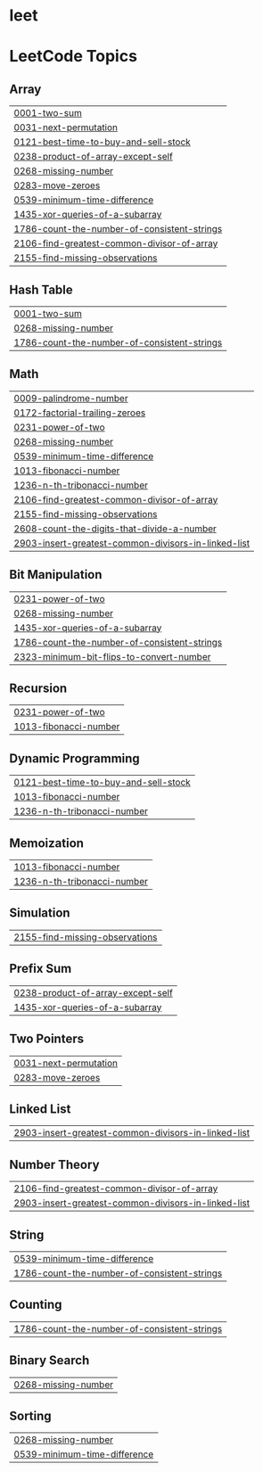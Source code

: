# leet
<!---LeetCode Topics Start-->
# LeetCode Topics
## Array
|  |
| ------- |
| [0001-two-sum](https://github.com/Kanishka-Bisht04/leet/tree/master/0001-two-sum) |
| [0031-next-permutation](https://github.com/Kanishka-Bisht04/leet/tree/master/0031-next-permutation) |
| [0121-best-time-to-buy-and-sell-stock](https://github.com/Kanishka-Bisht04/leet/tree/master/0121-best-time-to-buy-and-sell-stock) |
| [0238-product-of-array-except-self](https://github.com/Kanishka-Bisht04/leet/tree/master/0238-product-of-array-except-self) |
| [0268-missing-number](https://github.com/Kanishka-Bisht04/leet/tree/master/0268-missing-number) |
| [0283-move-zeroes](https://github.com/Kanishka-Bisht04/leet/tree/master/0283-move-zeroes) |
| [0539-minimum-time-difference](https://github.com/Kanishka-Bisht04/leet/tree/master/0539-minimum-time-difference) |
| [1435-xor-queries-of-a-subarray](https://github.com/Kanishka-Bisht04/leet/tree/master/1435-xor-queries-of-a-subarray) |
| [1786-count-the-number-of-consistent-strings](https://github.com/Kanishka-Bisht04/leet/tree/master/1786-count-the-number-of-consistent-strings) |
| [2106-find-greatest-common-divisor-of-array](https://github.com/Kanishka-Bisht04/leet/tree/master/2106-find-greatest-common-divisor-of-array) |
| [2155-find-missing-observations](https://github.com/Kanishka-Bisht04/leet/tree/master/2155-find-missing-observations) |
## Hash Table
|  |
| ------- |
| [0001-two-sum](https://github.com/Kanishka-Bisht04/leet/tree/master/0001-two-sum) |
| [0268-missing-number](https://github.com/Kanishka-Bisht04/leet/tree/master/0268-missing-number) |
| [1786-count-the-number-of-consistent-strings](https://github.com/Kanishka-Bisht04/leet/tree/master/1786-count-the-number-of-consistent-strings) |
## Math
|  |
| ------- |
| [0009-palindrome-number](https://github.com/Kanishka-Bisht04/leet/tree/master/0009-palindrome-number) |
| [0172-factorial-trailing-zeroes](https://github.com/Kanishka-Bisht04/leet/tree/master/0172-factorial-trailing-zeroes) |
| [0231-power-of-two](https://github.com/Kanishka-Bisht04/leet/tree/master/0231-power-of-two) |
| [0268-missing-number](https://github.com/Kanishka-Bisht04/leet/tree/master/0268-missing-number) |
| [0539-minimum-time-difference](https://github.com/Kanishka-Bisht04/leet/tree/master/0539-minimum-time-difference) |
| [1013-fibonacci-number](https://github.com/Kanishka-Bisht04/leet/tree/master/1013-fibonacci-number) |
| [1236-n-th-tribonacci-number](https://github.com/Kanishka-Bisht04/leet/tree/master/1236-n-th-tribonacci-number) |
| [2106-find-greatest-common-divisor-of-array](https://github.com/Kanishka-Bisht04/leet/tree/master/2106-find-greatest-common-divisor-of-array) |
| [2155-find-missing-observations](https://github.com/Kanishka-Bisht04/leet/tree/master/2155-find-missing-observations) |
| [2608-count-the-digits-that-divide-a-number](https://github.com/Kanishka-Bisht04/leet/tree/master/2608-count-the-digits-that-divide-a-number) |
| [2903-insert-greatest-common-divisors-in-linked-list](https://github.com/Kanishka-Bisht04/leet/tree/master/2903-insert-greatest-common-divisors-in-linked-list) |
## Bit Manipulation
|  |
| ------- |
| [0231-power-of-two](https://github.com/Kanishka-Bisht04/leet/tree/master/0231-power-of-two) |
| [0268-missing-number](https://github.com/Kanishka-Bisht04/leet/tree/master/0268-missing-number) |
| [1435-xor-queries-of-a-subarray](https://github.com/Kanishka-Bisht04/leet/tree/master/1435-xor-queries-of-a-subarray) |
| [1786-count-the-number-of-consistent-strings](https://github.com/Kanishka-Bisht04/leet/tree/master/1786-count-the-number-of-consistent-strings) |
| [2323-minimum-bit-flips-to-convert-number](https://github.com/Kanishka-Bisht04/leet/tree/master/2323-minimum-bit-flips-to-convert-number) |
## Recursion
|  |
| ------- |
| [0231-power-of-two](https://github.com/Kanishka-Bisht04/leet/tree/master/0231-power-of-two) |
| [1013-fibonacci-number](https://github.com/Kanishka-Bisht04/leet/tree/master/1013-fibonacci-number) |
## Dynamic Programming
|  |
| ------- |
| [0121-best-time-to-buy-and-sell-stock](https://github.com/Kanishka-Bisht04/leet/tree/master/0121-best-time-to-buy-and-sell-stock) |
| [1013-fibonacci-number](https://github.com/Kanishka-Bisht04/leet/tree/master/1013-fibonacci-number) |
| [1236-n-th-tribonacci-number](https://github.com/Kanishka-Bisht04/leet/tree/master/1236-n-th-tribonacci-number) |
## Memoization
|  |
| ------- |
| [1013-fibonacci-number](https://github.com/Kanishka-Bisht04/leet/tree/master/1013-fibonacci-number) |
| [1236-n-th-tribonacci-number](https://github.com/Kanishka-Bisht04/leet/tree/master/1236-n-th-tribonacci-number) |
## Simulation
|  |
| ------- |
| [2155-find-missing-observations](https://github.com/Kanishka-Bisht04/leet/tree/master/2155-find-missing-observations) |
## Prefix Sum
|  |
| ------- |
| [0238-product-of-array-except-self](https://github.com/Kanishka-Bisht04/leet/tree/master/0238-product-of-array-except-self) |
| [1435-xor-queries-of-a-subarray](https://github.com/Kanishka-Bisht04/leet/tree/master/1435-xor-queries-of-a-subarray) |
## Two Pointers
|  |
| ------- |
| [0031-next-permutation](https://github.com/Kanishka-Bisht04/leet/tree/master/0031-next-permutation) |
| [0283-move-zeroes](https://github.com/Kanishka-Bisht04/leet/tree/master/0283-move-zeroes) |
## Linked List
|  |
| ------- |
| [2903-insert-greatest-common-divisors-in-linked-list](https://github.com/Kanishka-Bisht04/leet/tree/master/2903-insert-greatest-common-divisors-in-linked-list) |
## Number Theory
|  |
| ------- |
| [2106-find-greatest-common-divisor-of-array](https://github.com/Kanishka-Bisht04/leet/tree/master/2106-find-greatest-common-divisor-of-array) |
| [2903-insert-greatest-common-divisors-in-linked-list](https://github.com/Kanishka-Bisht04/leet/tree/master/2903-insert-greatest-common-divisors-in-linked-list) |
## String
|  |
| ------- |
| [0539-minimum-time-difference](https://github.com/Kanishka-Bisht04/leet/tree/master/0539-minimum-time-difference) |
| [1786-count-the-number-of-consistent-strings](https://github.com/Kanishka-Bisht04/leet/tree/master/1786-count-the-number-of-consistent-strings) |
## Counting
|  |
| ------- |
| [1786-count-the-number-of-consistent-strings](https://github.com/Kanishka-Bisht04/leet/tree/master/1786-count-the-number-of-consistent-strings) |
## Binary Search
|  |
| ------- |
| [0268-missing-number](https://github.com/Kanishka-Bisht04/leet/tree/master/0268-missing-number) |
## Sorting
|  |
| ------- |
| [0268-missing-number](https://github.com/Kanishka-Bisht04/leet/tree/master/0268-missing-number) |
| [0539-minimum-time-difference](https://github.com/Kanishka-Bisht04/leet/tree/master/0539-minimum-time-difference) |
<!---LeetCode Topics End-->